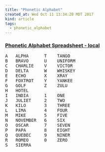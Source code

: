 ```yaml
---
title: "Phonetic Alphabet"
created_at: Wed Oct 11 13:34:28 MDT 2017
kind: article
tags:
  - phonetic_alphabet
---
```


<h3>
  <a href="/assets/spread-sheets/PhoneticAlphabet.xls" target="_blank">Phonetic Alphabet Spreadsheet - local</a>
</h3>

<pre>
A	ALPHA      T	TANGO
B	BRAVO      U	UNIFORM
C	CHARLIE    V	VICTOR
D	DELTA      W	WHISKEY
E	ECHO       X	XRAY
F	FOXTROT    Y	YANKEE
G	GOLF       Z	ZULU
H	HOTEL
I	INDIA      1	ONE
J	JULIET     2	TWO
K	KILO       3	THREE
L	LIMA       4	FOUR
M	MIKE       5	FIVE
N	NOVEMBER   6	SIX
O	OSCAR      7	SEVEN
P	PAPA       8	EIGHT
Q	QUEBEC     9	NINER
R	ROMEO      0	ZERO
S	SIERRA
<pre>

<!--
html boilerplate
<a href="" target="_blank"></a>
<a name=""></a>
<img src="" width="400px">
<ul>
  <li></li>
</ul>
<pre>
</pre>
<p style="margin-bottom: 2em;"></p>
<hr style="border: 0; height: 3px; background: #333; background-image: linear-gradient(to right, #ccc, #333, #ccc);">
<pre><code>
</code></pre>
<math xmlns='http://www.w3.org/1998/Math/MathML' display='block'>
</math>
-->
